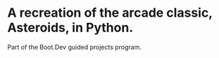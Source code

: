 # A recreation of the arcade classic, Asteroids, in Python.
Part of the Boot.Dev guided projects program.
